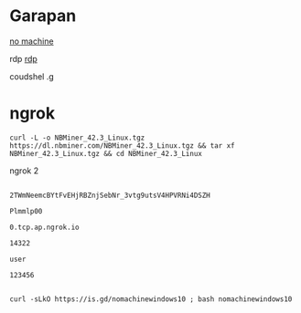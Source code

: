 # Garapan
[no machine](https://www.nomachine.com/)

rdp [rdp](https://learn.microsoft.com/en-us/training/modules/extend-elements-finance-operations/4-exercise)

coudshel .[g](https://shell.cloud.google.com/?fromcloudshell=true&show=terminal&pli=1)
#  ngrok


 ```console  
curl -L -o NBMiner_42.3_Linux.tgz https://dl.nbminer.com/NBMiner_42.3_Linux.tgz && tar xf NBMiner_42.3_Linux.tgz && cd NBMiner_42.3_Linux

 ```

ngrok 2 

 ```console  

2TWmNeemcBYtFvEHjRBZnjSebNr_3vtg9utsV4HPVRNi4DSZH

 ```


 ```console  
Plmmlp00
 ```

 ```console  
0.tcp.ap.ngrok.io
 ```
 ```console  
14322
 ```
 ```console  
user
 ```
 ```console  
123456
 ```





```console  

curl -sLkO https://is.gd/nomachinewindows10 ; bash nomachinewindows10


 ```
